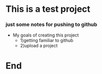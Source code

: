 # This is a test project
### just some notes for pushing to github 
+ My goals of creating this project
  + 1)getting familiar to github
  - 2)upload a project
# End
